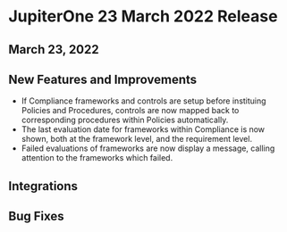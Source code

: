 # JupiterOne 23 March 2022 Release

## March 23, 2022

## New Features and Improvements

- If Compliance frameworks and controls are setup before instituing Policies and Procedures, controls are now mapped back to corresponding procedures within Policies automatically. 
- The last evaluation date for frameworks within Compliance is now shown, both at the framework level, and the requirement level.
- Failed evaluations of frameworks are now display a message, calling attention to the frameworks which failed. 

## Integrations

## Bug Fixes
